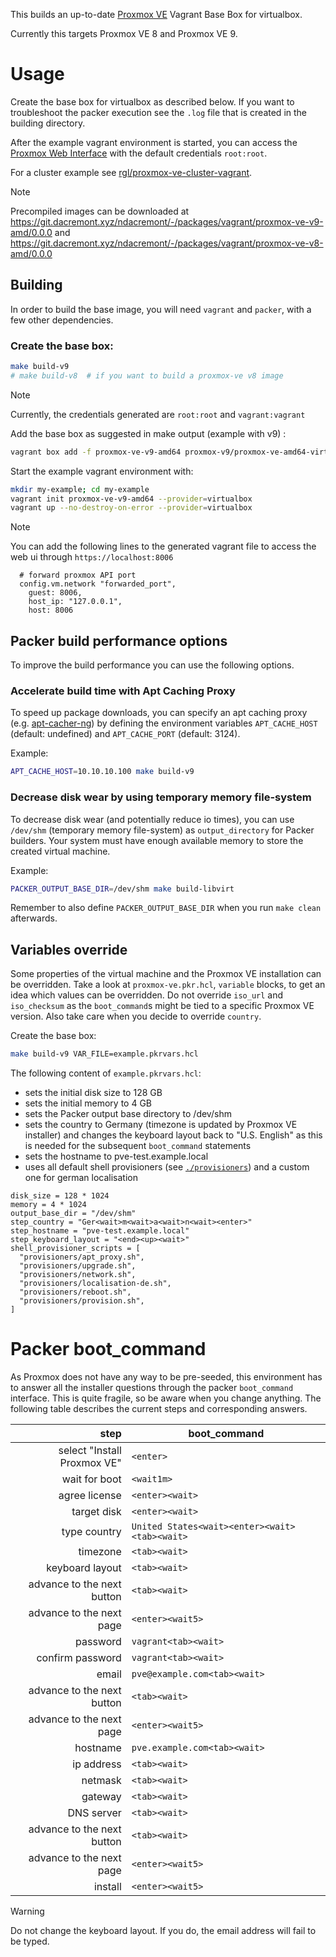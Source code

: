This builds an up-to-date [Proxmox VE](https://www.proxmox.com/en/proxmox-ve) Vagrant Base Box for virtualbox.

Currently this targets Proxmox VE 8 and Proxmox VE 9.

# Usage

Create the base box for virtualbox as described below. If you want to troubleshoot the packer execution see the `.log` file that is created in the building directory.

After the example vagrant environment is started, you can access the [Proxmox Web Interface](https://127.0.0.1:8006/) with the default credentials `root:root`.

For a cluster example see [rgl/proxmox-ve-cluster-vagrant](https://github.com/rgl/proxmox-ve-cluster-vagrant).

> [!NOTE]
> Precompiled images can be downloaded at https://git.dacremont.xyz/ndacremont/-/packages/vagrant/proxmox-ve-v9-amd/0.0.0 and https://git.dacremont.xyz/ndacremont/-/packages/vagrant/proxmox-ve-v8-amd/0.0.0

## Building

In order to build the base image, you will need `vagrant` and `packer`, with a few other dependencies.

### Create the base box:

```bash
make build-v9
# make build-v8  # if you want to build a proxmox-ve v8 image
```

> [!NOTE]
> Currently, the credentials generated are `root:root` and `vagrant:vagrant`

Add the base box as suggested in make output (example with v9) :

```bash
vagrant box add -f proxmox-ve-v9-amd64 proxmox-v9/proxmox-ve-amd64-virtualbox.box.json
```

Start the example vagrant environment with:

```bash
mkdir my-example; cd my-example
vagrant init proxmox-ve-v9-amd64 --provider=virtualbox
vagrant up --no-destroy-on-error --provider=virtualbox
```

> [!NOTE]
> You can add the following lines to the generated vagrant file to access the web ui through `https://localhost:8006`
> ```
>   # forward proxmox API port
>   config.vm.network "forwarded_port",
>     guest: 8006,
>     host_ip: "127.0.0.1",
>     host: 8006
> ```

## Packer build performance options

To improve the build performance you can use the following options.

### Accelerate build time with Apt Caching Proxy

To speed up package downloads, you can specify an apt caching proxy 
(e.g. [apt-cacher-ng](https://www.unix-ag.uni-kl.de/~bloch/acng/))
by defining the environment variables `APT_CACHE_HOST` (default: undefined)
and `APT_CACHE_PORT` (default: 3124).

Example:

```bash
APT_CACHE_HOST=10.10.10.100 make build-v9
```

### Decrease disk wear by using temporary memory file-system

To decrease disk wear (and potentially reduce io times),
you can use `/dev/shm` (temporary memory file-system) as `output_directory` for Packer builders.
Your system must have enough available memory to store the created virtual machine.

Example:

```bash
PACKER_OUTPUT_BASE_DIR=/dev/shm make build-libvirt
```

Remember to also define `PACKER_OUTPUT_BASE_DIR` when you run `make clean` afterwards.

## Variables override

Some properties of the virtual machine and the Proxmox VE installation can be overridden.
Take a look at `proxmox-ve.pkr.hcl`, `variable` blocks, to get an idea which values can be
overridden. Do not override `iso_url` and `iso_checksum` as the `boot_command`s might be
tied to a specific Proxmox VE version. Also take care when you decide to override `country`.

Create the base box:

```bash
make build-v9 VAR_FILE=example.pkrvars.hcl
```

The following content of `example.pkrvars.hcl`:

* sets the initial disk size to 128 GB
* sets the initial memory to 4 GB
* sets the Packer output base directory to /dev/shm
* sets the country to Germany (timezone is updated by Proxmox VE installer) and changes
  the keyboard layout back to "U.S. English" as this is needed for the subsequent
  `boot_command` statements
* sets the hostname to pve-test.example.local
* uses all default shell provisioners (see [`./provisioners`](./provisioners)) and a
  custom one for german localisation

```hcl
disk_size = 128 * 1024
memory = 4 * 1024
output_base_dir = "/dev/shm"
step_country = "Ger<wait>m<wait>a<wait>n<wait><enter>"
step_hostname = "pve-test.example.local"
step_keyboard_layout = "<end><up><wait>"
shell_provisioner_scripts = [
  "provisioners/apt_proxy.sh",
  "provisioners/upgrade.sh",
  "provisioners/network.sh",
  "provisioners/localisation-de.sh",
  "provisioners/reboot.sh",
  "provisioners/provision.sh",
]
```

# Packer boot_command

As Proxmox does not have any way to be pre-seeded, this environment has to answer all the
installer questions through the packer `boot_command` interface. This is quite fragile, so
be aware when you change anything. The following table describes the current steps and
corresponding answers.

| step                              | boot_command                                          |
|----------------------------------:|-------------------------------------------------------|
| select "Install Proxmox VE"       | `<enter>`                                             |
| wait for boot                     | `<wait1m>`                                            |
| agree license                     | `<enter><wait>`                                       |
| target disk                       | `<enter><wait>`                                       |
| type country                      | `United States<wait><enter><wait><tab><wait>`         |
| timezone                          | `<tab><wait>`                                         |
| keyboard layout                   | `<tab><wait>`                                         |
| advance to the next button        | `<tab><wait>`                                         |
| advance to the next page          | `<enter><wait5>`                                      |
| password                          | `vagrant<tab><wait>`                                  |
| confirm password                  | `vagrant<tab><wait>`                                  |
| email                             | `pve@example.com<tab><wait>`                          |
| advance to the next button        | `<tab><wait>`                                         |
| advance to the next page          | `<enter><wait5>`                                      |
| hostname                          | `pve.example.com<tab><wait>`                          |
| ip address                        | `<tab><wait>`                                         |
| netmask                           | `<tab><wait>`                                         |
| gateway                           | `<tab><wait>`                                         |
| DNS server                        | `<tab><wait>`                                         |
| advance to the next button        | `<tab><wait>`                                         |
| advance to the next page          | `<enter><wait5>`                                      |
| install                           | `<enter><wait5>`                                      |

> [!WARNING]
> Do not change the keyboard layout. If you do, the email address will fail to be typed.
